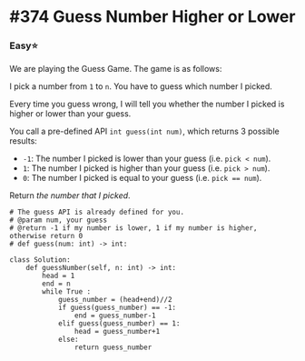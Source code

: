 # \#374 Guess Number Higher or Lower

### Easy:star:

We are playing the Guess Game. The game is as follows:

I pick a number from `1` to `n`. You have to guess which number I picked.

Every time you guess wrong, I will tell you whether the number I picked is higher or lower than your guess.

You call a pre-defined API `int guess(int num)`, which returns 3 possible results:

* `-1`: The number I picked is lower than your guess \(i.e. `pick < num`\).
* `1`: The number I picked is higher than your guess \(i.e. `pick > num`\).
* `0`: The number I picked is equal to your guess \(i.e. `pick == num`\).

Return _the number that I picked_.

```text
# The guess API is already defined for you.
# @param num, your guess
# @return -1 if my number is lower, 1 if my number is higher, otherwise return 0
# def guess(num: int) -> int:

class Solution:
    def guessNumber(self, n: int) -> int:
        head = 1
        end = n
        while True :
            guess_number = (head+end)//2
            if guess(guess_number) == -1:
                end = guess_number-1
            elif guess(guess_number) == 1:
                head = guess_number+1
            else:
                return guess_number
```

